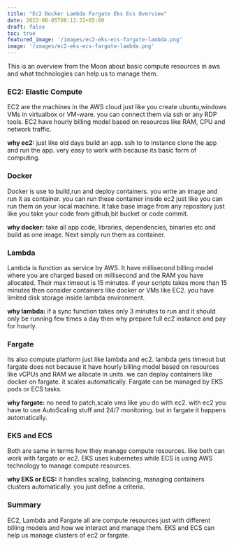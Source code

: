 ```yaml
---
title: "Ec2 Docker Lambda Fargate Eks Ecs Overview"
date: 2022-08-05T08:13:22+05:00
draft: false
toc: true
featured_image: '/images/ec2-eks-ecs-fargate-lambda.png'
image: '/images/ec2-eks-ecs-fargate-lambda.png'
---
```


This is an overview from the Moon about basic compute resources in aws and what technologies can help us to manage them. 

### EC2: Elastic Compute
EC2 are the machines in the AWS cloud just like you create ubuntu,windows VMs in virtualbox or VM-ware. 
you can connect them via ssh or any RDP tools.
EC2 have hourly billing model based on resources like RAM, CPU and network traffic.

**why ec2:** just like old days build an app. ssh to to instance clone the app and run the app. very easy to work with because its basic form of computing.

### Docker
Docker is use to build,run and deploy containers. you write an image and run it as container. you can run these container inside ec2 just like you can run them on your local machine. it take base image from any repository just like you take your code from github,bit bucket or code commit. 

**why docker:**
take all app code, libraries, dependencies, binaries etc and build as one image. Next simply run them as container.


### Lambda
Lambda is function as service by AWS. It have millisecond billing model where you are charged based on millisecond and the RAM you have allocated. Their max timeout is 15 minutes. if your scripts takes more than 15 minutes then consider containers like docker or VMs like EC2. you have limited disk storage inside lambda environment.

**why lambda:**
if a sync function takes only 3 minutes to run and it should only be running few times a day then why prepare full ec2 instance and pay for hourly. 

### Fargate
Its also compute platform just like lambda and ec2. lambda gets timeout but fargate does not because it have hourly billing model based on resources like vCPUs and RAM we allocate in units. we can deploy containers like docker on fargate. it scales automatically. Fargate can be managed by EKS pods or ECS tasks.

**why fargate:**
no need to patch,scale vms like you do with ec2. with ec2 you have to use AutoScaling stuff and 24/7 monitoring. but in fargate it happens automatically.

### EKS and ECS
Both are same in terms how they manage compute resources. like both can work with fargate or ec2. EKS uses kubernetes while ECS is using AWS technology to manage compute resources.

**why EKS or ECS:**
it handles scaling, balancing, managing containers clusters automatically. you just define a criteria.

### Summary
EC2, Lambda and Fargate all are compute resources just with different billing models and how we interact and manage them.
EKS and ECS can help us manage clusters of ec2 or fargate.  



